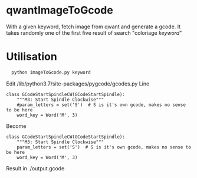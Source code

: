 # qwantImageToGcode
With a given keyword, fetch image from qwant and generate a gcode.
It takes randomly one of the first five result of search "coloriage *keyword*"

# Utilisation
```python
  python imageToGcode.py keyword
```
Edit /lib/python3.7/site-packages/pygcode/gcodes.py 
Line
```
class GCodeStartSpindleCW(GCodeStartSpindle):
    """M3: Start Spindle Clockwise"""
    #param_letters = set('S')  # S is it's own gcode, makes no sense to be here
    word_key = Word('M', 3)
```
Become
```
class GCodeStartSpindleCW(GCodeStartSpindle):
    """M3: Start Spindle Clockwise"""
    param_letters = set('S')  # S is it's own gcode, makes no sense to be here
    word_key = Word('M', 3)
```
Result in ./output.gcode
